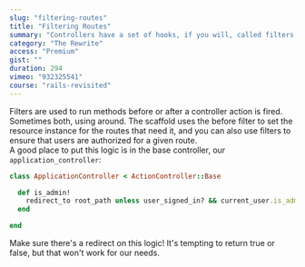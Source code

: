 ```yaml
---
slug: "filtering-routes"
title: "Filtering Routes"
summary: "Controllers have a set of hooks, if you will, called filters. You can run code before, after, or both."
category: "The Rewrite"
access: "Premium"
gist: ""
duration: 294
vimeo: "932325541"
course: "rails-revisited"
---
```


Filters are used to run methods before or after a controller action is fired. Sometimes both, using around. The scaffold uses the before filter to set the resource instance for the routes that need it, and you can also use filters to ensure that users are authorized for a given route.  
A good place to put this logic is in the base controller, our `application_controller`:

```ruby
class ApplicationController < ActionController::Base

  def is_admin!
    redirect_to root_path unless user_signed_in? && current_user.is_admin?
  end

end
```

Make sure there's a redirect on this logic! It's tempting to return true or false, but that won't work for our needs.
